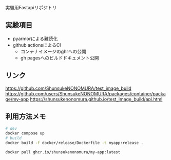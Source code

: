 実験用Fastapiリポジトリ

## 実験項目

- pyarmorによる難読化
- github actionsによるCI
    - コンテナイメージのghrへの公開
    - gh pagesへのビルドドキュメント公開


## リンク
https://github.com/ShunsukeNONOMURA/test_image_build
https://github.com/users/ShunsukeNONOMURA/packages/container/package/my-app
https://shunsukenonomura.github.io/test_image_build/api.html


## 利用方法メモ
```bash
# dev
docker compose up
# build
docker build -f docker/release/Dockerfile -t myapp:release .
```

```bash
docker pull ghcr.io/shunsukenonomura/my-app:latest
```
